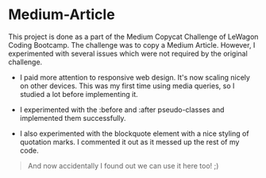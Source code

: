 # Medium-Article
This project is done as a part of the Medium Copycat Challenge of LeWagon Coding Bootcamp. The challenge was to copy a Medium Article. However, I experimented with several issues which were not 
required by the original challenge.

* I paid more attention to responsive web design. It's now scaling nicely on other devices. This was my first time using media queries, so I studied a lot before implementing it.

* I experimented with the :before and :after pseudo-classes and implemented them successfully.

* I also experimented with the blockquote element with a nice styling of quotation marks. I commented it out as it messed up the rest of my code. 
<blockquote> And now accidentally I found out we can use it here too! ;) </blockquote>
